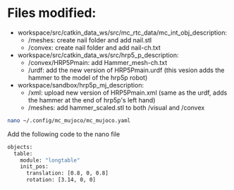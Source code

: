 # Files modified:

- workspace/src/catkin_data_ws/src/mc_rtc_data/mc_int_obj_description:
    - /meshes: create nail folder and add nail.stl
    - /convex: create nail folder and add nail-ch.txt
- workspace/src/catkin_data_ws/src/hrp5_p_description:
    - /convex/HRP5Pmain: add Hammer_mesh-ch.txt
    - /urdf: add the new version of HRP5Pmain.urdf (this vesion adds the hammer to the model of the hrp5p robot)
- workspace/sandbox/hrp5p_mj_description:
    - /xml: upload new version of HRP5Pmain.xml (same as the urdf, adds the hammer at the end of hrp5p's left hand)
    - /meshes: add hammer_scaled.stl to both /visual and /convex

```bash
nano ~/.config/mc_mujoco/mc_mujoco.yaml
```
Add the following code to the nano file  

```bash
objects:
  table:
    module: "longtable"
    init_pos:
      translation: [0.8, 0, 0.8]
      rotation: [3.14, 0, 0]
